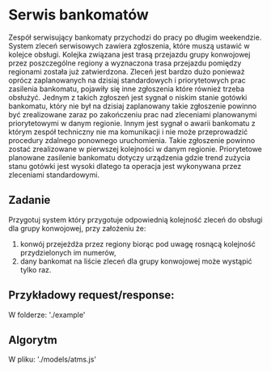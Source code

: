 # Serwis bankomatów

Zespół serwisujący bankomaty przychodzi do pracy po długim weekendzie. 
System zleceń serwisowych zawiera zgłoszenia, które muszą ustawić w kolejce obsługi. 
Kolejka związana jest trasą przejazdu grupy konwojowej przez poszczególne regiony a wyznaczona trasa przejazdu pomiędzy regionami została już zatwierdzona.
Zleceń jest bardzo dużo ponieważ oprócz zaplanowanych na dzisiaj standardowych i priorytetowych prac zasilenia bankomatu, pojawiły się inne zgłoszenia które również trzeba obsłużyć. 
Jednym z takich zgłoszeń jest sygnał o niskim stanie gotówki bankomatu, który nie był na dzisiaj zaplanowany takie zgłoszenie powinno być zrealizowane zaraz po zakończeniu prac nad zleceniami planowanymi priorytetowymi w danym regionie. 
Innym jest sygnał o awarii bankomatu z którym zespół techniczny nie ma komunikacji i nie może przeprowadzić procedury zdalnego ponownego uruchomienia. Takie zgłoszenie powinno zostać zrealizowane w pierwszej kolejności w danym regionie. 
Priorytetowe planowane zasilenie bankomatu dotyczy urządzenia gdzie trend zużycia stanu gotówki jest wysoki dlatego ta operacja jest wykonywana przez zleceniami standardowymi. 

## Zadanie
Przygotuj system który przygotuje odpowiednią kolejność zleceń do obsługi dla grupy konwojowej, przy założeniu że:
1)	konwój przejeżdża przez regiony biorąc pod uwagę rosnącą kolejność przydzielonych im numerów,
2)	dany bankomat na liście zleceń dla grupy konwojowej może wystąpić tylko raz.

## Przykładowy request/response:
W folderze: './example'

## Algorytm
W pliku: './models/atms.js'
